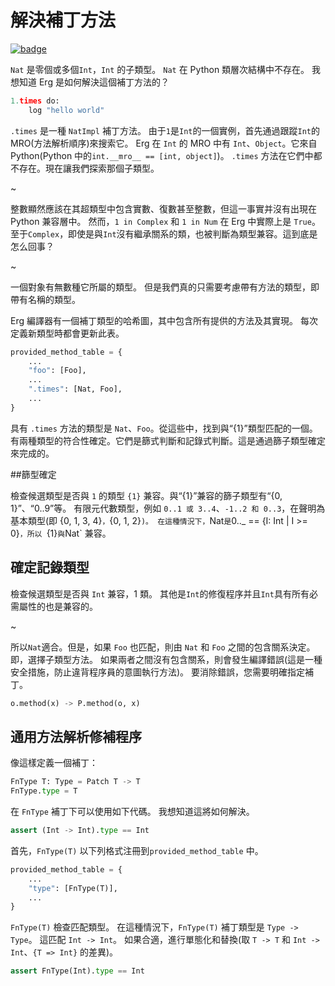 # 解決補丁方法

[![badge](https://img.shields.io/endpoint.svg?url=https%3A%2F%2Fgezf7g7pd5.execute-api.ap-northeast-1.amazonaws.com%2Fdefault%2Fsource_up_to_date%3Fowner%3Derg-lang%26repos%3Derg%26ref%3Dmain%26path%3Ddoc/EN/compiler/trait_method_resolving.md%26commit_hash%3D06f8edc9e2c0cee34f6396fd7c64ec834ffb5352)](https://gezf7g7pd5.execute-api.ap-northeast-1.amazonaws.com/default/source_up_to_date?owner=erg-lang&repos=erg&ref=main&path=doc/EN/compiler/trait_method_resolving.md&commit_hash=06f8edc9e2c0cee34f6396fd7c64ec834ffb5352)

`Nat` 是零個或多個`Int`，`Int` 的子類型。
`Nat` 在 Python 類層次結構中不存在。 我想知道 Erg 是如何解決這個補丁方法的？

```python
1.times do:
    log "hello world"
```

`.times` 是一種 `NatImpl` 補丁方法。
由于`1`是`Int`的一個實例，首先通過跟蹤`Int`的MRO(方法解析順序)來搜索它。
Erg 在 `Int` 的 MRO 中有 `Int`、`Object`。它來自 Python(Python 中的`int.__mro__ == [int, object]`)。
`.times` 方法在它們中都不存在。現在讓我們探索那個子類型。

~

整數顯然應該在其超類型中包含實數、復數甚至整數，但這一事實并沒有出現在 Python 兼容層中。
然而，`1 in Complex` 和 `1 in Num` 在 Erg 中實際上是 `True`。
至于`Complex`，即使是與`Int`沒有繼承關系的類，也被判斷為類型兼容。這到底是怎么回事？

~

一個對象有無數種它所屬的類型。
但是我們真的只需要考慮帶有方法的類型，即帶有名稱的類型。

Erg 編譯器有一個補丁類型的哈希圖，其中包含所有提供的方法及其實現。
每次定義新類型時都會更新此表。

```python
provided_method_table = {
    ...
    "foo": [Foo],
    ...
    ".times": [Nat, Foo],
    ...
}
```

具有 `.times` 方法的類型是 `Nat`、`Foo`。從這些中，找到與“{1}”類型匹配的一個。
有兩種類型的符合性確定。它們是篩式判斷和記錄式判斷。這是通過篩子類型確定來完成的。

##篩型確定

檢查候選類型是否與 `1` 的類型 `{1}` 兼容。與“{1}”兼容的篩子類型有“{0, 1}”、“0..9”等。
有限元代數類型，例如 `0..1 或 3..4`、`-1..2 和 0..3`，在聲明為基本類型(即 {0, 1, 3, 4}`，`{0, 1, 2}`)。
在這種情況下，`Nat` 是 `0.._ == {I: Int | I >= 0}`，所以 `{1}` 與 `Nat` 兼容。

## 確定記錄類型

檢查候選類型是否與 `Int` 兼容，1 類。
其他是`Int`的修復程序并且`Int`具有所有必需屬性的也是兼容的。

~

所以`Nat`適合。但是，如果 `Foo` 也匹配，則由 `Nat` 和 `Foo` 之間的包含關系決定。
即，選擇子類型方法。
如果兩者之間沒有包含關系，則會發生編譯錯誤(這是一種安全措施，防止違背程序員的意圖執行方法)。
要消除錯誤，您需要明確指定補丁。

```python
o.method(x) -> P.method(o, x)
```

## 通用方法解析修補程序

像這樣定義一個補丁：

```python
FnType T: Type = Patch T -> T
FnType.type = T
```

在 `FnType` 補丁下可以使用如下代碼。 我想知道這將如何解決。

```python
assert (Int -> Int).type == Int
```

首先，`FnType(T)` 以下列格式注冊到`provided_method_table` 中。

```python
provided_method_table = {
    ...
    "type": [FnType(T)],
    ...
}
```

`FnType(T)` 檢查匹配類型。 在這種情況下，`FnType(T)` 補丁類型是 `Type -> Type`。
這匹配 `Int -> Int`。 如果合適，進行單態化和替換(取 `T -> T` 和 `Int -> Int`、`{T => Int}` 的差異)。

```python
assert FnType(Int).type == Int
```